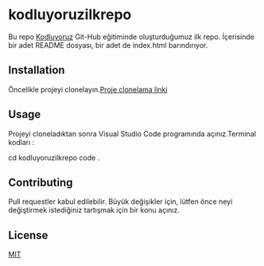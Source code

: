# kodluyoruzilkrepo
Bu repo [Kodluyoruz](https://www.kodluyoruz.org/) Git-Hub eğitiminde oluşturduğumuz ilk repo. İçerisinde
bir adet README dosyası, bir adet de index.html barındırıyor.

## Installation

Öncelikle projeyi clonelayın.[Proje clonelama linki](https://github.com/afaki16/kodluyoruzilkrepo.git)

## Usage

Projeyi cloneladıktan sonra Visual Studio Code programında açınız.Terminal kodları :

cd kodluyoruzilkrepo
code . 

## Contributing 

Pull requestler kabul edilebilir. Büyük değişikler için, lütfen önce neyi değiştirmek istediğiniz tartışmak
için bir konu açınız.

## License

 [MIT](https://choosealicense.com/)
